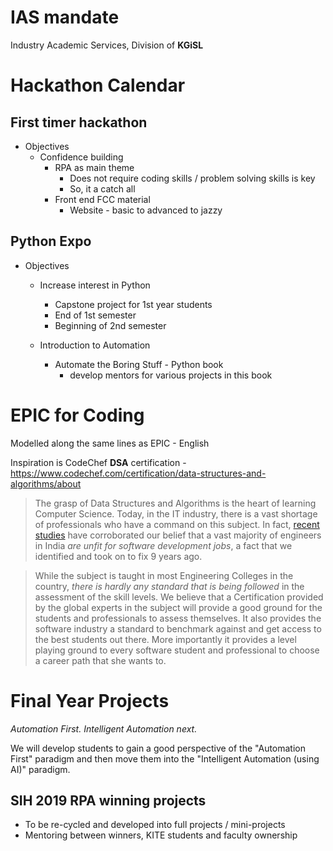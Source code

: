 
# IAS mandate 
Industry Academic Services, Division of **KGiSL** 

# Hackathon Calendar

 
 ## First timer hackathon 
  - Objectives 
	  - Confidence building 
		  - RPA as main theme 
			  - Does not require coding skills / problem solving skills is key
			  - So, it a catch all
		  - Front end FCC material
			  - Website - basic to advanced to jazzy 

## Python Expo
  - Objectives
	  - Increase interest in Python
		  - Capstone project for 1st year students 
		  - End of 1st semester 
		  - Beginning of 2nd semester

	- Introduction to Automation 
		- Automate the Boring Stuff - Python book 
			- develop mentors for various projects in this book


#  EPIC for Coding 
Modelled along the same lines as EPIC - English 

Inspiration is CodeChef **DSA** certification - https://www.codechef.com/certification/data-structures-and-algorithms/about

> The grasp of Data Structures and Algorithms is the heart of learning Computer Science. Today, in the IT industry, there is a vast shortage of professionals who have a command on this subject. In fact,  [recent studies](http://www.thehindubusinessline.com/info-tech/95-engineers-in-india-unfit-for-software-development-jobs-study/article9652211.ece)  have corroborated our belief that a vast majority of engineers in India *are unfit for software development jobs*, a fact that we identified and took on to fix 9 years ago.

> While the subject is taught in most Engineering Colleges in the country, *there is hardly any standard that is being followed* in the assessment of the skill levels. We believe that a Certification provided by the global experts in the subject will provide a good ground for the students and professionals to assess themselves. It also provides the software industry a standard to benchmark against and get access to the best students out there. More importantly it provides a level playing ground to every software student and professional to choose a career path that she wants to.

# Final Year Projects

_Automation First. Intelligent Automation next._ 

We will develop students to gain a good perspective of the "Automation First" paradigm and then move them into the "Intelligent Automation (using AI)" paradigm. 

  ## SIH 2019 RPA winning projects 
  
  -  To be re-cycled and developed into full projects / mini-projects
  -  Mentoring between winners, KITE students and faculty ownership 




<!--stackedit_data:
eyJoaXN0b3J5IjpbMTI0MzkwODQ5OSw1MzA1NTEzMzIsLTE3Mz
A1OTYwLDg5MDk5OTcwNCwtMTE4NTgyMzk2MCwtMTc0MzMxNDc5
MCwtODU2MjIyODFdfQ==
-->